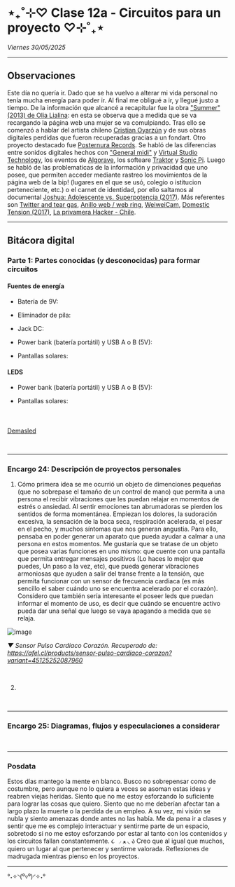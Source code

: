 # ⋆₊˚⊹♡ Clase  12a - Circuitos para un proyecto ♡⊹˚₊⋆

_Viernes 30/05/2025_

***

## Observaciones

<!---Recordar para programar "md" (markdown): 
- https://github.com/adam-p/markdown-here/wiki/Markdown-Cheatsheet 
- https://www.markdownguide.org/basic-syntax/--->

Este día no quería ir. Dado que se ha vuelvo a alterar mi vida personal no tenía mucha energía para poder ir. Al final me obligué a ir, y llegué justo a tiempo. 
De la información que alcancé a recapitular fue la obra ["Summer" (2013) de Olia Lialina](https://rhizome.org/editorial/2013/aug/8/olia-lialina-summer-2013/): en esta se observa que a medida que se va recargando la página web una mujer se va comulpiando. Tras ello se comenzó a hablar del artista chileno [Cristian Oyarzún](https://www.error404.cl/coyarzun.htm) y de sus obras digitales perdidas que fueron recuperadas gracias a un fondart. Otro proyecto destacado fue [Posternura Records](https://posternurarecords.cl/). Se habló de las diferencias entre sonidos digitales hechos con ["General midi"](https://es.wikipedia.org/wiki/General_MIDI) y [Virtual Studio Technology](https://en.wikipedia.org/wiki/Virtual_Studio_Technology), los eventos de [Algorave](https://en.wikipedia.org/wiki/Algorave), los softeare [Traktor](https://en.wikipedia.org/wiki/Traktor) y [Sonic Pi](https://sonic-pi.net/). 
Luego se habló de las problematicas de la información y privacidad que uno posee, que permiten acceder mediante rastreo los movimientos de la página web de la bip! (lugares en el que se usó, colegio o istitucion perteneciente, etc.) o el carnet de identidad, por ello saltamos al documental [Joshua: Adolescente vs. Superpotencia (2017)](https://en.wikipedia.org/wiki/Joshua:_Teenager_vs._Superpower). Más referentes son [Twitter and tear gas](https://es.wikipedia.org/wiki/Twitter_and_tear_gas), [Anillo web / web ring](https://es.wikipedia.org/wiki/Anillo_web), [WeiweiCam](https://en.wikipedia.org/wiki/WeiweiCam), [Domestic Tension (2017)](https://wafaabilal.com/domestic-tension/), [La privamera Hacker - Chile](https://phacker.org/).

***

## Bitácora digital

### Parte 1: Partes conocidas (y desconocidas) para formar circuitos

#### Fuentes de energía

- Batería de 9V:

- Eliminador de pila:

- Jack DC:

- Power bank (batería portátil) y USB A o B (5V):

- Pantallas solares:

#### LEDS

- Power bank (batería portátil) y USB A o B (5V):

- Pantallas solares:

#### 

<br>


[Demasled](https://www.demasled.cl/)

<br>

***

### Encargo 24: Descripción de proyectos personales

1. Cómo primera idea se me ocurrió un objeto de dimenciones pequeñas (que no sobrepase el tamaño de un control de mano) que permita a una persona el recibir vibraciones que les puedan relajar en momentos de estrés o ansiedad. Al sentir emociones tan abrumadoras se pierden los sentidos de forma momentánea. Empiezan los dolores, la sudoración excesiva, la sensación de la boca seca, respiración acelerada, el pesar en el pecho, y muchos síntomas que nos generan angustia. Para ello, pensaba en poder generar un aparato que pueda ayudar a calmar a una persona en estos momentos. Me gustaría que se tratase de un objeto que posea varias funciones en uno mismo: que cuente con una pantalla que permita entregar mensajes positivos (Lo haces lo mejor que puedes, Un paso a la vez, etc), que pueda generar vibraciones armoniosas que ayuden a salir del transe frente a la tensión, que permita funcionar con un sensor de frecuencia cardiaca (es más sencillo el saber cuándo uno se encuentra acelerado por el corazón). Considero que también sería interesante el poseer leds que puedan informar el momento de uso, es decir que cuándo se encuentre activo pueda dar una señal que luego se vaya apagando a medida que se relaja.

![image](https://github.com/user-attachments/assets/bc6d79c3-1434-4591-97e6-ecf1c515856d)

_▼ Sensor Pulso Cardiaco Corazón. Recuperado de: https://afel.cl/products/sensor-pulso-cardiaco-corazon?variant=45125252087960_

<br>

2. 

<br>

***

### Encargo 25: Diagramas, flujos y especulaciones a considerar

<br>

***

### Posdata

Estos días mantego la mente en blanco. Busco no sobrepensar como de costumbre, pero aunque no lo quiera a veces se asoman estas ideas y reabren viejas heridas. Siento que no me estoy esforzando lo suficiente para lograr las cosas que quiero. Siento que no me deberían afectar tan a largo plazo la muerte o la perdida de un empleo. A su vez, mi visión se nubla y siento amenazas donde antes no las había. Me da pena ir a clases y sentir que me es complejo interactuar y sentirme parte de un espacio, sobretodo si no me estoy esforzando por estar al tanto con los contenidos y los circuitos fallan constantemente. ૮ ◞ ﻌ ◟ ა
Creo que al igual que muchos, quiero un lugar al que pertenecer y sentirme valorada.
Reflexiones de madrugada mientras pienso en los proyectos.

***

°˖✧◝(⁰▿⁰)◜✧˖°
